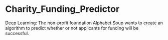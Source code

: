 # Charity_Funding_Predictor
Deep Learning: The non-profit foundation Alphabet Soup wants to create an algorithm to predict whether or not applicants for funding will be successful. 

